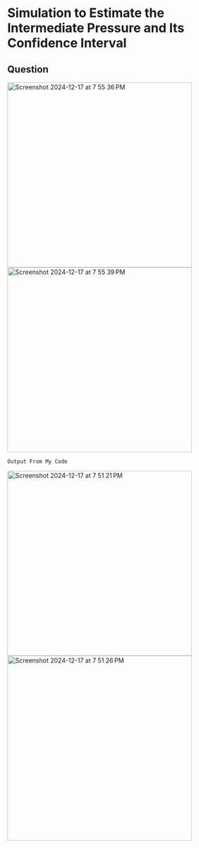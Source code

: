 
# Simulation to Estimate the Intermediate Pressure and Its Confidence Interval

## Question

<img width="418" alt="Screenshot 2024-12-17 at 7 55 36 PM" src="https://github.com/user-attachments/assets/68cde340-a34d-4c5e-bf74-a2f11ad10104" /> <br>
<img width="418" alt="Screenshot 2024-12-17 at 7 55 39 PM" src="https://github.com/user-attachments/assets/2f352a87-4e5f-4bc5-a16c-697cef4e7566" />



```
Output From My Code
```


<img width="418" alt="Screenshot 2024-12-17 at 7 51 21 PM" src="https://github.com/user-attachments/assets/96f10b51-824e-4cfa-9612-7de5ef7b8802" /> <br>
<img width="418" alt="Screenshot 2024-12-17 at 7 51 26 PM" src="https://github.com/user-attachments/assets/47f9311d-427b-46dc-8ba0-cb909aaf5d0f" />


